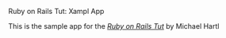 Ruby on Rails Tut: Xampl App

This is the sample app for the [*Ruby on Rails Tut*](http://railstutorial.org) by Michael Hartl
